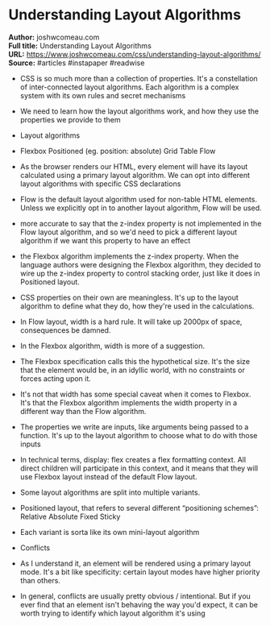 # Understanding Layout Algorithms

**Author:** joshwcomeau.com  
**Full title:** Understanding Layout Algorithms  
**URL:** https://www.joshwcomeau.com/css/understanding-layout-algorithms/  
**Source:** #articles #instapaper #readwise

- CSS is so much more than a collection of properties. It's a constellation of inter-connected layout algorithms. Each algorithm is a complex system with its own rules and secret mechanisms 
   
- We need to learn how the layout algorithms work, and how they use the properties we provide to them 
   
- Layout algorithms 
   
- Flexbox
  Positioned (eg. position: absolute)
  Grid
  Table
  Flow 
   
- As the browser renders our HTML, every element will have its layout calculated using a primary layout algorithm. We can opt into different layout algorithms with specific CSS declarations 
   
- Flow is the default layout algorithm used for non-table HTML elements. Unless we explicitly opt in to another layout algorithm, Flow will be used. 
   
- more accurate to say that the z-index property is not implemented in the Flow layout algorithm, and so we'd need to pick a different layout algorithm if we want this property to have an effect 
   
- the Flexbox algorithm implements the z-index property. When the language authors were designing the Flexbox algorithm, they decided to wire up the z-index property to control stacking order, just like it does in Positioned layout. 
   
- CSS properties on their own are meaningless. It's up to the layout algorithm to define what they do, how they're used in the calculations. 
   
- In Flow layout, width is a hard rule. It will take up 2000px of space, consequences be damned. 
   
- In the Flexbox algorithm, width is more of a suggestion. 
   
- The Flexbox specification calls this the hypothetical size. It's the size that the element would be, in an idyllic world, with no constraints or forces acting upon it. 
   
- It's not that width has some special caveat when it comes to Flexbox. It's that the Flexbox algorithm implements the width property in a different way than the Flow algorithm. 
   
- The properties we write are inputs, like arguments being passed to a function. It's up to the layout algorithm to choose what to do with those inputs 
   
- In technical terms, display: flex creates a flex formatting context. All direct children will participate in this context, and it means that they will use Flexbox layout instead of the default Flow layout. 
   
- Some layout algorithms are split into multiple variants. 
   
- Positioned layout, that refers to several different “positioning schemes”:
  Relative
  Absolute
  Fixed
  Sticky 
   
- Each variant is sorta like its own mini-layout algorithm 
   
- Conflicts 
   
- As I understand it, an element will be rendered using a primary layout mode. It's a bit like specificity: certain layout modes have higher priority than others. 
   
- In general, conflicts are usually pretty obvious / intentional. But if you ever find that an element isn't behaving the way you'd expect, it can be worth trying to identify which layout algorithm it's using 
   
